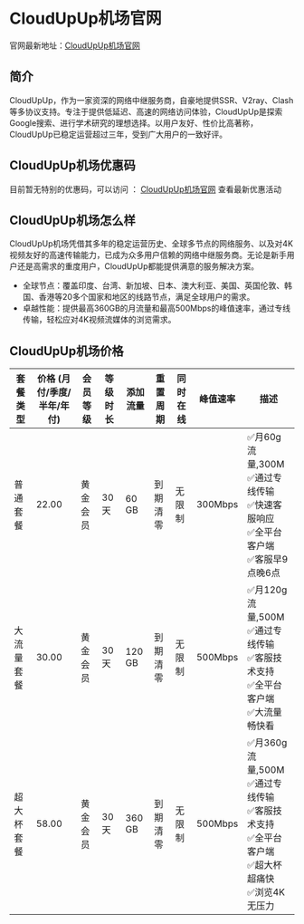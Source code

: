 # CloudUpUp机场官网

官网最新地址：[CloudUpUp机场官网](https://cloudupup15.com/auth/register?code=R2D9)


## 简介

CloudUpUp，作为一家资深的网络中继服务商，自豪地提供SSR、V2ray、Clash等多协议支持。专注于提供低延迟、高速的网络访问体验，CloudUpUp是探索Google搜索、进行学术研究的理想选择。以用户友好、性价比高著称，CloudUpUp已稳定运营超过三年，受到广大用户的一致好评。



## CloudUpUp机场优惠码

目前暂无特别的优惠码，可以访问 ： [CloudUpUp机场官网](https://cloudupup15.com/auth/register?code=R2D9) 查看最新优惠活动



## CloudUpUp机场怎么样

CloudUpUp机场凭借其多年的稳定运营历史、全球多节点的网络服务、以及对4K视频友好的高速传输能力，已成为众多用户信赖的网络中继服务商。无论是新手用户还是高需求的重度用户，CloudUpUp都能提供满意的服务解决方案。

- 全球节点：覆盖印度、台湾、新加坡、日本、澳大利亚、美国、英国伦敦、韩国、香港等20多个国家和地区的线路节点，满足全球用户的需求。
- 卓越性能：提供最高360GB的月流量和最高500Mbps的峰值速率，通过专线传输，轻松应对4K视频流媒体的浏览需求。


## CloudUpUp机场价格

| 套餐类型 | 价格 (月付/季度/半年/年付) | 会员等级 | 等级时长 | 添加流量 | 重置周期 | 同时在线 | 峰值速率 | 描述                                |
|-------|----------------------|------|------|------|------|-----|------|-----------------------------------|
| 普通套餐  | 22.00                | 黄金会员 | 30 天 | 60 GB | 到期清零 | 无限制 | 300Mbps | ✅月60g流量,300M<br>✅通过专线传输<br>✅快速客服响应<br>✅全平台客户端<br>✅客服早9点晚6点 |
| 大流量套餐 | 30.00                | 黄金会员 | 30 天 | 120 GB | 到期清零 | 无限制 | 500Mbps | ✅月120g流量,500M<br>✅通过专线传输<br>✅客服技术支持<br>✅全平台客户端<br>✅大流量畅快看 |
| 超大杯套餐 | 58.00                | 黄金会员 | 30 天 | 360 GB | 到期清零 | 无限制 | 500Mbps | ✅月360g流量,500M<br>✅通过专线传输<br>✅客服技术支持<br>✅全平台客户端<br>✅超大杯超痛快<br>✅浏览4K无压力 |


